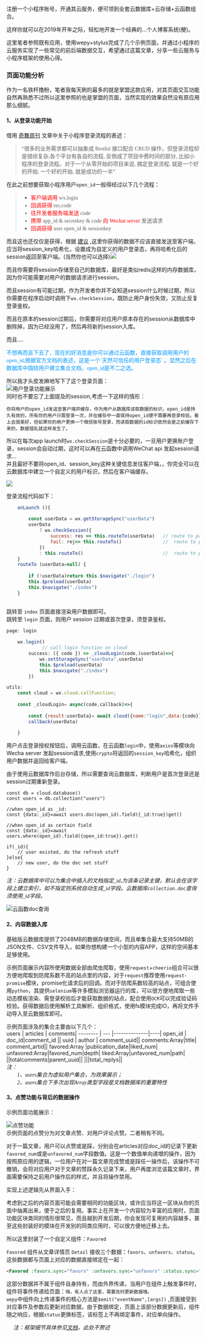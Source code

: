 # 

注册一个小程序账号，开通其云服务，便可领到全套云数据库+云存储+云函数组合。

这样你就可以在2019年开年之际，轻松地开发一个经典的...个人博客系统(梗)。


这里笔者参照既有应用，使用wepy+stylus完成了几个示例页面，并通过小程序的云服务实现了一些常见的前后端数据交互，希望通过这篇文章，分享一些云服务与小程序框架的使用心得。
### 页面功能分析  
作为一名铁杆撸粉，笔者我每天刷的最多的就是掌盟这款应用，对其页面交互功能自然再熟悉不过所以这里参照的也是掌盟的页面，当然实现的效果自然没有原应用那么细腻。  
#### 1、从登录功能开始  
借用 [奇舞周刊](https://juejin.im/post/5bda7bfb6fb9a02228233f45) 文章中关于小程序登录流程的表述：  
><font face="Kaiti">“很多的业务需求都可以抽象成 Restful 接口配合 CRUD  操作，但登录流程却是错综复杂,各个平台有各自的流程, 反倒成了项目中费时间的部分, 比如小程序的登录流程。对于一个从零开始的项目来说, 搞定登录流程, 就是一个好的开始, 一个好的开始, 就是成功的一半”</font>    


在此之前想要获取小程序用户`open_id`一般得经过以下几个流程：  
>- <font face="kaiti"> <font color="red">客户端调用</font> wx.login 
>- <font color="red" face="kaiti">回调获得</font> res.code 
>- <font color="red" face="kaiti">往开发者服务端发送</font> code    
>- <font color="red" face="kaiti">携带</font> app_id & secretkey & code <font color="red" face="kaiti">向 Wechat server</font> 发送请求
>- <font color="red" face="kaiti">回调获得</font> user open_id & sessionkey</font>

而且这也还仅仅是获得，根据 [建议](https://developers.weixin.qq.com/miniprogram/dev/framework/open-ability/login.html) ,这里你获得的数据不应该直接发送至客户端，应当将session_key哈希化，设置成为自定义的用户登录态，再将哈希化后的session返回至客户端。(当然你也可以选择)![](https://user-gold-cdn.xitu.io/2018/12/20/167cbef6e6e044c6?w=440&h=458&f=gif&s=17818) 
  
 而且你需要将session存储至自己的数据库，最好是类似redis这样的内存数据库，因为你可能需要对用户的数据请求进行session。
  
而且session有可能过期，作为开发者你并不会知道session什么时候过期，所以你需要在程序启动时调用下`wx.checkSession`，既防止用户身份失效，又防止反复登录鉴权。  
  
 而且在原本的session过期后，你需要将对应用户原本存在的session从数据库中删除掉，因为已经没用了，然后再将新的session入库。
 
 而且....  
 
 <font color=#0099ff face="Kaiti">
 不想再而且下去了，现在的好消息是你可以通过云函数，直接获取调用用户的open_id,根据官方文档的表述，这是一个`天然可信任的用户登录态` 。显然之后在数据库中围绕用户建立集合文档，open_id是不二之选。</font>    
 
 所以我才头皮发麻地写下了这个登录页面：    
![用户登录功能展示](https://user-gold-cdn.xitu.io/2018/12/20/167cbe03b8028e7c?w=387&h=627&f=gif&s=2000457)  
同时也不要忘了上面提及的session,考虑一下这样的情形：  

```你将用户的open_id发送至客户端并缓存，作为用户从数据库读取数据的标识，open_id是持久有效的，所有你的用户只需登录一次，并在缓存中一直保持open_id便不需要再登录校验。看上去很美好，但如果你的用户更换一个微信账号登录，而读取数据的id标识依然会是之前缓存下来的，数据错乱就这样发生了。```  

所以在每次app launch时`wx.checkSession`是十分必要的，一旦用户更换账户登录，session会自动过期，这时可以再在云函数中调用WeChat api 发起session请求...  
并且最好不要将open_id、session_key这种关键信息发往客户端，，你完全可以在云数据库中建立一个自定义的用户标识，然后在客户端缓存。  

![](https://user-gold-cdn.xitu.io/2018/12/20/167cbfd8f4f1475c?w=1276&h=177&f=jpeg&s=36749)
 
登录流程代码如下：  
```javascript
    onLaunch (){ 
    
        const userData = wx.getStorageSync("userData")
        userData 
            ? wx.checkSession({
                success: res => this.routeTo(userData)   // route to page index     
                fail: rej=> this.routeTo()               //  route to page login
            })                   
            : this.routeTo()                             //  route to page login
    }
    routeTo (userData=null) { 
        
        if (!userData)return this.$navigate("./login")
        this.$preload(userData)
        this.$navigate("./index")
    }
    
```
跳转至 `index` 页面直接渲染用户数据即可。  
跳转至 `login` 页面，则用户 session 过期或首次登录，须登录鉴权。  

```javascript 
page: login  
    
    wx.login()
             // call login function on cloud 
        success: ({ code }) => _cloudLogin(code,(userData)=>{  
            wx.setStorageSync("userData",userData)
            this.$preload(userData)
            this.$navigate("./index")
        })    

utils:
    const cloud = wx.cloud.callFunction;
    
    const _cloudLogin= async(code,callback)=>{
        
        const {result:userData}= await cloud({name:"login",data:{code}})
        callback(userData)
        
    }

```

用户点击登录授权按钮后，调用云函数，在云函数`login`中，使用`axios`等模块向 Wecha server 发起session请求,使用`crypto`将返回的`session_key`哈希化，组织用户数据并返回给客户端。  

由于使用云数据库作后台存储，所以需要查询云数据库，判断用户是首次登录还是session过期重新登录。  
```
const db = cloud.database()
const users = db.collection("users")

//when open_id as _id:  
const {data:_id}=await users.doc(open_id).field({_id:true})get()

//when open_id as certain field  
const {data:_id}=await users.where(open_id).field({open_id:true}).get()

if(_id){
    // user existed, do the refresh stuff
}else{
    // new user, do the doc set stuff
}

```
*<font face="Kaiti">注：云数据库中可以为集合中插入的文档指定_id,为该条记录主键，默认会在该字段上建立索引，如不指定则系统自动生成_id字段。云数据库`collection.doc`查询须使用_id字段。</font>*  

![云函数doc查询](https://user-gold-cdn.xitu.io/2018/12/21/167cc9baf34bbbc1?w=408&h=275&f=jpeg&s=21096)    


#### 2、内容数据入库  
基础版云数据库提供了2048MB的数据存储空间，而且单集合最大支持50MB的JSON文件、CSV文件导入，如果你想构建一个小型的内容APP，这样的空间基本足够使用。    
  
 示例页面展示内容所使用数据全部由爬虫爬取，使用`request`+`cheerio`组合可以很方便地爬取到防爬系数不高的站点里的内容，对于`request`推荐使用`request-promise`模块，promise化请求后的回调。而对于防爬系数较高的站点，可组合使用`python`，其提供`selenium`等许多模拟浏览器运行的库，可以很方便地爬取一些动态模板渲染、需登录校验后才能获取数据的站点，配合使用`OCR`可以完成验证码校验。获得数据后使用解析工具解析、组织格式，使用fs模块完成IO，再将文件手动导入至云数据库即可。    
   
  示例页面涉及的集合主要由以下几个：  
users     | articles | comments|
-------- | ---  |--------------|----|
open_id | doc_id|comment_id ||
uuid    | author  | comment_uuid||
comments:Array|title|   comment_artid||
favored:Array |publication_date|liked_num|
unfavored:Array|favored_num|depth|
liked:Array|unfavored_num|path|
||totalcomments|parent_uuid||
|||total_replys||  
*<font face="kaiti">注：  
&ensp;&ensp;&ensp;&ensp;1、users集合为虚拟用户集合，为效果展示；  
&ensp;&ensp;&ensp;&ensp;2、users集合下多次出现Array类型字段是文档数据库的重要特性</font>*  

#### 3、点赞功能与背后的数据操作  
示例页面功能展示：  

![点赞功能](https://user-gold-cdn.xitu.io/2018/12/21/167ceb3e5884a30d?w=383&h=634&f=gif&s=1365582)  
示例页面的点赞分为对文章点赞、对用户评论点赞。二者稍有不同。  

对于一篇文章，用户可以点赞或是踩，分别会在articles对应doc_id的记录下更新`favored_num`或是`unfavored_num`字段数值。这是一个数值单向递增的操作，因为按照原应用的逻辑，一位用户在对一篇文章完成赞或是踩任一操作后，该操作不可撤销，会将对应用户对于文章的赞踩永久记录下来，用户再度浏览该篇文章时，界面需要保持之前用户操作后的样式，并且将操作禁用。  
  
 实现上述逻辑先从界面入手：  
   
   考虑到之后的内容页面可能会需要相同的功能区块，或许应当将这一区块从你的页面中抽离出来，便于之后的复用。事实上在开发一个内容较为丰富的应用时，页面功能区块类同的情形很常见，而且越到开发后期，你会发现可复用的内容越多，甚至这些封装好的模块在开发别的同类应用时，可以很方便地迁移上去。  
   
   所以这里封装了一个自定义组件：`Favored`  
   
   `Favored` 组件从文章详情页 `Detail` 接收三个数据：`favors`、`unfavors`、`status`。  
   这些数据都与页面上对应的数据直接绑定在一起：  
   ```html
   <Favored :favors.sync="favors" :unfavors.sync="unfavors" :status.sync="status" />
   ```  
   这部分数据并不属于组件自身持有，而由外界传递，当用户在组件上触发事件时，组件将事件传递给页面：`嗨，有人点了这里，需要及时更新数据哦。`   
   `wepy`中组件向上传递事件的核心方法是`$emit("eventName",[args])` ,页面接受到对应事件及参数后更新对应数据，由于数据绑定，页面上该部分数据更新后，组件随之响应，根据`status`更换标签，该标签上不再绑定事件，对应单向操作。  
   
   &ensp; &ensp;*<font face="kaiti">注：框架细节具体参见[文档](https://tencent.github.io/wepy/)，此处不赘述</font>*    
  
  